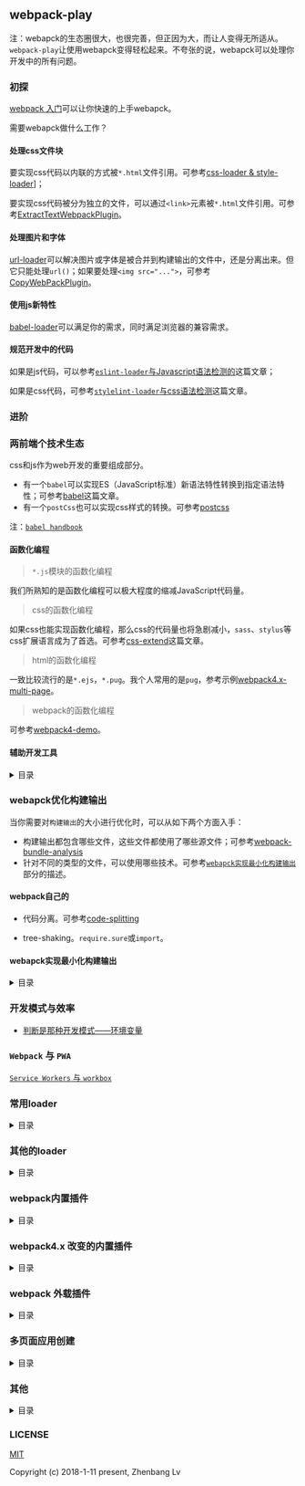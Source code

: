 ## webpack-play

注：webapck的生态圈很大，也很完善，但正因为大，而让人变得无所适从。`webpack-play`让使用webapck变得轻松起来。不夸张的说，webapck可以处理你开发中的所有问题。


### 初探

[webpack 入门](https://github.com/lvzhenbang/webpack-play/blob/master/doc/first/index.md)可以让你快速的上手webapck。

需要webapck做什么工作？

#### 处理css文件块

要实现css代码以内联的方式被`*.html`文件引用。可参考[css-loader & style-loader](https://github.com/lvzhenbang/webpack-play/tree/master/doc/first/css-style-loader.md)]；

要实现css代码被分为独立的文件，可以通过`<link>`元素被`*.html`文件引用。可参考[ExtractTextWebpackPlugin](https://github.com/lvzhenbang/webpack-play/tree/master/doc/first/extract-text-webpack-plugin.md)。

#### 处理图片和字体

[url-loader](https://github.com/lvzhenbang/webpack-play/tree/master/doc/first/css-style-loader.md)可以解决图片或字体是被合并到构建输出的文件中，还是分离出来。但它只能处理`url()`；如果要处理`<img src="...">`，可参考[CopyWebPackPlugin](https://github.com/lvzhenbang/webpack-play/tree/master/doc/first/copy-webpack-plugin.md)。

#### 使用js新特性

[babel-loader](https://github.com/lvzhenbang/webpack-play/tree/master/doc/first/babel-loader.md)可以满足你的需求，同时满足浏览器的兼容需求。

#### 规范开发中的代码

如果是js代码，可以参考[`eslint-loader`与Javascript语法检测的](https://github.com/lvzhenbang/webpack-play/tree/master/doc/first/eslint-loader.md)这篇文章；

如果是css代码，可参考[`stylelint-loader`与css语法检测](https://github.com/lvzhenbang/webpack-play/tree/master/doc/first/stylelint-loader.md)这篇文章。


### 进阶

### 两前端个技术生态

css和js作为web开发的重要组成部分。

* 有一个`babel`可以实现ES（JavaScript标准）新语法特性转换到指定语法特性；可参考[babel](https://github.com/lvzhenbang/webpack-play/tree/master/doc/two/babel.md)这篇文章。
* 有一个`postCss`也可以实现css样式的转换。可参考[postcss](https://github.com/lvzhenbang/webpack-play/tree/master/doc/two/postcss.md)

注：[` babel handbook `](https://github.com/jamiebuilds/babel-handbook)

#### 函数化编程

> `*.js`模块的函数化编程

我们所熟知的是函数化编程可以极大程度的缩减JavaScript代码量。

> css的函数化编程

如果css也能实现函数化编程，那么css的代码量也将急剧减小，`sass`、`stylus`等css扩展语言成为了首选。可参考[css-extend](https://github.com/lvzhenbang/webpack-play/tree/master/doc/first/css-extend.md)这篇文章。

> html的函数化编程

一致比较流行的是`*.ejs`，`*.pug`。我个人常用的是`pug`，参考示例[webpack4.x-multi-page](https://github.com/lvzhenbang/webpack4.x-multi-page)。

> webpack的函数化编程

可参考[webpack4-demo](https://github.com/survivejs-demos/webpack-demo)。


#### 辅助开发工具

<details>
<summary>目录</summary>

* [HtmlWebapckPlugin](https://github.com/lvzhenbang/webpack-play/tree/master/doc/first/htmlwebpackplugin.md) // 用webpack生成HTML文件
* [WebpackDevServer](https://github.com/lvzhenbang/webpack-play/tree/master/doc/first/webpack-dev-server.md) // 用webpack开发时启动浏览器
* [nodemon](https://github.com/lvzhenbang/webpack-play/tree/master/doc/first/nodemon.md) // 用监视webpack.config.js的改变

</details>

### webapck优化构建输出

当你需要对`构建输出`的大小进行优化时，可以从如下两个方面入手：

* 构建输出都包含哪些文件，这些文件都使用了哪些源文件；可参考[webpack-bundle-analysis](https://github.com/lvzhenbang/webpack-learning/tree/master/doc/two/webpack-bundle-analysis.md)
* 针对不同的类型的文件，可以使用哪些技术。可参考[`webapck实现最小化构建输出`](https://github.com/lvzhenbang/webpack-play#webapck%E5%AE%9E%E7%8E%B0%E6%9C%80%E5%B0%8F%E5%8C%96%E6%9E%84%E5%BB%BA%E8%BE%93%E5%87%BA)部分的描述。

#### webpack自己的

* 代码分离。可参考[code-splitting](https://github.com/lvzhenbang/webpack-learning/tree/master/doc/two/code-splitting.md)

* tree-shaking。`require.sure`或`import`。

#### webapck实现最小化构建输出

<details>
<summary>目录</summary>

* 提取构建输出文件的公共代码；webpack4.x之前版本可参考[CommonsChunkPlugin](https://github.com/lvzhenbang/webpack-play/tree/master/doc/first/commonschunkplugin.md)篇文章，webpack4.x可参考[SplitChunkPlugin](https://github.com/lvzhenbang/webpack-play/tree/master/doc/first/splitchunkplugin.md)这篇文章
* 可以从压缩`构建输出文件`（主要指css，js）。webpack4.x之前版本，webapck4.x可参考[webapck4.x 压缩构建输出](https://github.com/lvzhenbang/webpack-learning/tree/master/doc/two/compress.md)这篇文章；
* 优化图片大小。可参考[构建多页面应用——静态资源](https://github.com/lvzhenbang/webpack-play/tree/master/doc/other/multi-page-assets.md)这篇文章；
* 如果开发的应用支持网络环境，可以使用CDN。可参考[引入第三方库](https://github.com/lvzhenbang/webpack-play/tree/master/doc/first/third-party.md)这篇文章；
* 移除第三方库中未使用的js代码块。 可参考[babel-plguin-lodash & LodashWebpackPlugin](https://github.com/lvzhenbang/webpack-play/tree/master/doc/first/lodash-webpack-plugin.md)这篇文章；
* 移除项目未使用的css代码块。可参考[webapck4.x 移除构建输出的`*.css`文件中，未使用的css选择器](https://github.com/lvzhenbang/webpack-learning/tree/master/doc/two/purify-css.md)这篇文章。

</details>

### 开发模式与效率

* [判断是那种开发模式——环境变量](https://github.com/lvzhenbang/webpack-learning/tree/master/doc/two/enviroment.md)

### `Webpack` 与 `PWA`

[`Service Workers` 与 `workbox`](https://github.com/lvzhenbang/webpack-learning/tree/master/doc/two/workbox.md)

### 常用loader

<details>
<summary>目录</summary>

* [css-loader & style-loader](https://github.com/lvzhenbang/webpack-play/tree/master/doc/first/css-style-loader.md)
* [url-loader](https://github.com/lvzhenbang/webpack-play/tree/master/doc/first/css-style-loader.md)
* [file-loader](https://github.com/lvzhenbang/webpack-play/tree/master/doc/first/file-loader.md)
* [css扩展语言loader，如：sass, less, stylus等](https://github.com/lvzhenbang/webpack-play/tree/master/doc/first/css-extend.md)
* [babel-loader](https://github.com/lvzhenbang/webpack-play/tree/master/doc/first/babel-loader.md)
* [postcss-loader](https://github.com/lvzhenbang/webpack-play/tree/master/doc/first/postcss-loader.md)

</details>

### 其他的loader

<details>
<summary>目录</summary>

* [eslint-loader](https://github.com/lvzhenbang/webpack-play/tree/master/doc/first/eslint-loader.md)
* [stylelint-loader](https://github.com/lvzhenbang/webpack-play/tree/master/doc/first/stylelint-loader.md)
* [postcss](https://github.com/lvzhenbang/webpack-play/tree/master/doc/first/postcss.md)

</details>

### webpack内置插件

<details>
<summary>目录</summary>

* [CommonsChunkPlugin](https://github.com/lvzhenbang/webpack-play/tree/master/doc/first/commonschunkplugin.md) // 提取文件块中的共用代码
* [UglifyjsPlugin](https://github.com/lvzhenbang/webpack-play/tree/master/doc/first/uglifyjsplugin.md) // 压缩编译后的模块
* [DllPlugin](https://github.com/lvzhenbang/webpack-play/tree/master/doc/first/dllplugin&dllreferenceplugin.md) // 减少打包构建的时间
* [ProvidePlugin](https://github.com/lvzhenbang/webpack-play/tree/master/doc/first/provide-plugin.md) // 可以省去`import`或`require`来引用第三方库。如jquery，loadsh。
* [DefinePlugin](https://github.com/lvzhenbang/webpack-play/tree/master/doc/first/define-plugin.md) // 定义一个全局常量，可以用来区分开发模式和生产模式。
* [HotModuleRepalcementPlugin](https://github.com/lvzhenbang/webpack-play/tree/master/doc/first/hmrplugin.md) // 启用热交换

</details>

### webpack4.x 改变的内置插件

<details>
<summary>目录</summary>

* [SplitChunkPlugin](https://github.com/lvzhenbang/webpack-play/tree/master/doc/first/splitchunkplugin.md) // 提取各模块间的共用代码，它替代了`CommonsChunkPlugin`插件
* webpack4.x移除了`UglifyJsplugin`，而引入了`MinChunkSizePlugin`插件；

</details>

### webpack 外载插件

<details>
<summary>目录</summary>

* [CopyWebPackPlugin](https://github.com/lvzhenbang/webpack-play/tree/master/doc/first/copy-webpack-plugin.md) // 拷贝静态文件到构建输出的 `dist/` 目录中
* [HtmlWebapckPlugin](https://github.com/lvzhenbang/webpack-play/tree/master/doc/first/htmlwebpackplugin.md) // 用webpack生成HTML文件
* [ExtractTextWebpackPlugin](https://github.com/lvzhenbang/webpack-play/tree/master/doc/first/extract-text-webpack-plugin.md) // 从打包生成的js文件分理处css到单独的文件。webpack4.x之前支持
* [MiniCssExtractPlugin](https://github.com/lvzhenbang/webpack-play/tree/master/doc/first/minicssextractplugin.md) // 从打包生成的js文件分理处css到单独的文件。webpack4.x开始支持
* [webpackMerge](https://github.com/lvzhenbang/webpack-play/tree/master/doc/first/webpack-merge.md) // 合并配置项
* [babel-plguin-lodash & LodashWebpackPlugin](https://github.com/lvzhenbang/webpack-play/tree/master/doc/first/lodash-webpack-plugin.md)

</details>


### 多页面应用创建

<details>
<summary>目录</summary>

* [构建多页面应用](https://github.com/lvzhenbang/webpack-play/tree/master/doc/other/multi-page.md)
* [构建多页面应用——单个页面的处理](https://github.com/lvzhenbang/webpack-play/tree/master/doc/other/multi-page-single-page.md)
* [构建多页面应用——模板](https://github.com/lvzhenbang/webpack-play/tree/master/doc/other/multi-page-template.md)
* [构建多页面应用——静态资源](https://github.com/lvzhenbang/webpack-play/tree/master/doc/other/multi-page-assets.md)
* [构建多页面应用——优化（一）](https://github.com/lvzhenbang/webpack-play/tree/master/doc/other/multi-page-function.md)
* [构建多页面应用——hash](https://github.com/lvzhenbang/webpack-play/tree/master/doc/other/multi-page-hash.md)
* [构建多页面应用——优化（二）](https://github.com/lvzhenbang/webpack-play/tree/master/doc/other/multi-page-mockdata.md)

</details>


### 其他

<details>
<summary>目录</summary>

* [webpack4.x变化](https://github.com/lvzhenbang/webpack-play/tree/master/doc/other/webpack4.md)
* [webpack4.x变化 二](https://github.com/lvzhenbang/webpack-play/tree/master/doc/other/webpack4-2.md)
* [webapck常见使用问题](https://github.com/lvzhenbang/webpack-play/tree/master/doc/other/issue.md)

</details>


### LICENSE

[MIT](https://opensource.org/licenses/MIT)

Copyright (c) 2018-1-11 present, Zhenbang Lv
